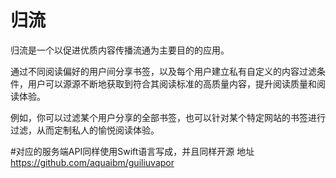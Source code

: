 # 归流
归流是一个以促进优质内容传播流通为主要目的的应用。


通过不同阅读偏好的用户间分享书签，以及每个用户建立私有自定义的内容过滤条件，用户可以源源不断地获取到符合其阅读标准的高质量内容，提升阅读质量和阅读体验。

例如，你可以过滤某个用户分享的全部书签，也可以针对某个特定网站的书签进行过滤，从而定制私人的愉悦阅读体验。

#对应的服务端API同样使用Swift语言写成，并且同样开源
地址 https://github.com/aquaibm/guiliuvapor
